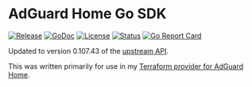# AdGuard Home Go SDK

[![Release](https://img.shields.io/github/v/release/gmichels/adguard-client-go)](https://github.com/gmichels/adguard-client-go/releases)
[![GoDoc](https://godoc.org/github.com/gmichels/adguard-client-go?status.svg)](https://godoc.org/github.com/gmichels/adguard-client-go)
[![License](https://img.shields.io/badge/license-MIT-blue.svg)](https://github.com/gmichels/adguard-client-go/blob/main/LICENSE)
[![Status](https://github.com/gmichels/adguard-client-go/workflows/Release/badge.svg)](https://github.com/gmichels/adguard-client-go/actions)
[![Go Report Card](https://goreportcard.com/badge/github.com/gmichels/adguard-client-go)](https://goreportcard.com/report/github.com/gmichels/adguard-client-go)

Updated to version 0.107.43 of the [upstream API](https://github.com/AdguardTeam/AdGuardHome/blob/v0.107.43/openapi/openapi.yaml).

This was written primarily for use in my [Terraform provider for AdGuard Home](https://github.com/gmichels/terraform-provider-adguard).

